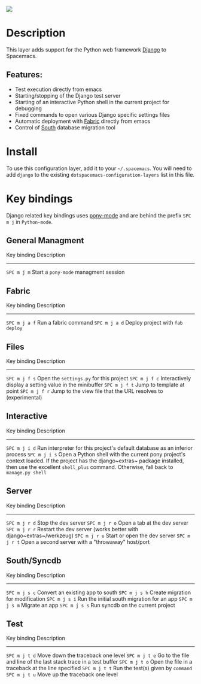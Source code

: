 ![](img/django.png)

Description
===========

This layer adds support for the Python web framework
[Django](https://www.djangoproject.com/) to Spacemacs.

Features:
---------

-   Test execution directly from emacs
-   Starting/stopping of the Django test server
-   Starting of an interactive Python shell in the current project for
    debugging
-   Fixed commands to open various Django specific settings files
-   Automatic deployment with [Fabric](http://www.fabfile.org) directly
    from emacs
-   Control of [South](http://south.aeracode.org/) database migration
    tool

Install
=======

To use this configuration layer, add it to your `~/.spacemacs`. You will
need to add `django` to the existing `dotspacemacs-configuration-layers`
list in this file.

Key bindings
============

Django related key bindings uses
[pony-mode](https://github.com/davidmiller/pony-mode) and are behind the
prefix `SPC m j` in `Python-mode`.

General Managment
-----------------

  Key binding   Description
  ------------- ---------------------------------------
  `SPC m j m`   Start a `pony-mode` managment session

Fabric
------

  Key binding     Description
  --------------- ----------------------------------
  `SPC m j a f`   Run a fabric command
  `SPC m j a d`   Deploy project with `fab deploy`

Files
-----

  Key binding     Description
  --------------- ---------------------------------------------------------------
  `SPC m j f s`   Open the `settings.py` for this project
  `SPC m j f c`   Interactively display a setting value in the minibuffer
  `SPC m j f t`   Jump to template at point
  `SPC m j f r`   Jump to the view file that the URL resolves to (experimental)

Interactive
-----------

  Key binding     Description
  --------------- -----------------------------------------------------------------------------
  `SPC m j i d`   Run interpreter for this project\'s default database as an inferior process
  `SPC m j i s`   Open a Python shell with the current pony project\'s context loaded.
                  If the project has the django~extras~ package installed, then use the
                  excellent `shell_plus` command. Otherwise, fall back to `manage.py shell`

Server
------

  Key binding     Description
  --------------- --------------------------------------------------------------------
  `SPC m j r d`   Stop the dev server
  `SPC m j r o`   Open a tab at the dev server
  `SPC m j r r`   Restart the dev server (works better with django~extras~/werkzeug)
  `SPC m j r u`   Start or open the dev server
  `SPC m j r t`   Open a second server with a \"throwaway\" host/port

South/Syncdb
------------

  Key binding     Description
  --------------- --------------------------------------------
  `SPC m j s c`   Convert an existing app to south
  `SPC m j s h`   Create migration for modification
  `SPC m j s i`   Run the initial south migration for an app
  `SPC m j s m`   Migrate an app
  `SPC m j s s`   Run syncdb on the current project

Test
----

  Key binding     Description
  --------------- ------------------------------------------------------------------
  `SPC m j t d`   Move down the traceback one level
  `SPC m j t e`   Go to the file and line of the last stack trace in a test buffer
  `SPC m j t o`   Open the file in a traceback at the line specified
  `SPC m j t t`   Run the test(s) given by `command`
  `SPC m j t u`   Move up the traceback one level
